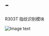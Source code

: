 # -
R303T 指纹识别模块

![Image text](https://github.com/oopp8/-/blob/master/%E5%9F%8E%E7%AB%A0GROW%20R303T%E7%94%B5%E5%AE%B9%E6%8C%87%E7%BA%B9%E6%A8%A1%E5%9D%97.png)
